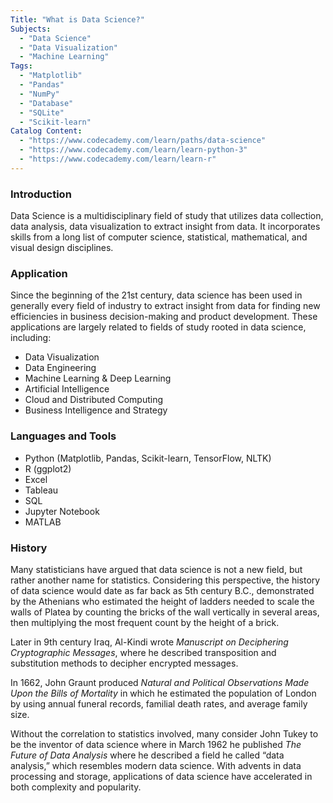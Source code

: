 ```yaml
---
Title: "What is Data Science?"
Subjects:
  - "Data Science"
  - "Data Visualization"
  - "Machine Learning"
Tags:
  - "Matplotlib"
  - "Pandas"
  - "NumPy"
  - "Database"
  - "SQLite"
  - "Scikit-learn"
Catalog Content:
  - "https://www.codecademy.com/learn/paths/data-science"
  - "https://www.codecademy.com/learn/learn-python-3"
  - "https://www.codecademy.com/learn/learn-r"
---
```


### Introduction

Data Science is a multidisciplinary field of study that utilizes data collection, data analysis, data visualization to extract insight from data. It incorporates skills from a long list of computer science, statistical, mathematical, and visual design disciplines.

### Application

Since the beginning of the 21st century, data science has been used in generally every field of industry to extract insight from data for finding new efficiencies in business decision-making and product development. These applications are largely related to fields of study rooted in data science, including:

 - Data Visualization
 - Data Engineering
 - Machine Learning & Deep Learning
 - Artificial Intelligence
 - Cloud and Distributed Computing
 - Business Intelligence and Strategy

### Languages and Tools

 - Python (Matplotlib, Pandas, Scikit-learn, TensorFlow, NLTK)
 - R (ggplot2)
 - Excel
 - Tableau
 - SQL
 - Jupyter Notebook
 - MATLAB

### History

Many statisticians have argued that data science is not a new field, but rather another name for statistics. Considering this perspective, the history of data science would date as far back as 5th century B.C., demonstrated by the Athenians who estimated the height of ladders needed to scale the walls of Platea by counting the bricks of the wall vertically in several areas, then multiplying the most frequent count by the height of a brick.

Later in 9th century Iraq, Al-Kindi wrote *Manuscript on Deciphering Cryptographic Messages*, where he described transposition and substitution methods to decipher encrypted messages.

In 1662, John Graunt produced *Natural and Political Observations Made Upon the Bills of Mortality* in which he estimated the population of London by using annual funeral records, familial death rates, and average family size.

Without the correlation to statistics involved, many consider John Tukey to be the inventor of data science where in March 1962 he published *The Future of Data Analysis* where he described a field he called “data analysis,” which resembles modern data science. With advents in data processing and storage, applications of data science have accelerated in both complexity and popularity.

